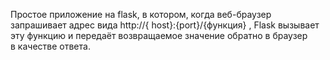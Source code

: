 Простое приложение на flask, в котором, когда веб-браузер запрашивает адрес вида http://{ host}:{port}/{функция} , Flask вызывает эту функцию и передаёт возвращаемое значение обратно в браузер в качестве ответа.
